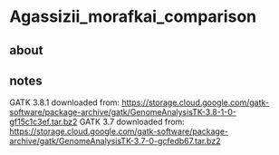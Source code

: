 # Agassizii_morafkai_comparison

## about


## notes

GATK 3.8.1 downloaded from: https://storage.cloud.google.com/gatk-software/package-archive/gatk/GenomeAnalysisTK-3.8-1-0-gf15c1c3ef.tar.bz2
GATK 3.7 downloaded from: https://storage.cloud.google.com/gatk-software/package-archive/gatk/GenomeAnalysisTK-3.7-0-gcfedb67.tar.bz2
